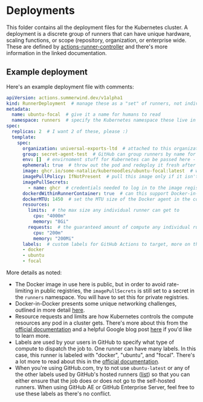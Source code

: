 # Deployments

This folder contains all the deployment files for the Kubernetes cluster.  A deployment is a discrete group of runners that can have unique hardware, scaling functions, or scope (repository, organization, or enterprise wide.  These are defined by [actions-runner-controller](https://github.com/actions-runner-controller/actions-runner-controller#usage) and there's more information in the linked documentation.

## Example deployment

Here's an example deployment file with comments:

```yaml
apiVersion: actions.summerwind.dev/v1alpha1
kind: RunnerDeployment  # manage these as a "set" of runners, not individually
metadata:
  name: ubuntu-focal  # give it a name for humans to read
  namespace: runners  # specify the Kubernetes namespace these live in
spec:
  replicas: 2  # I want 2 of these, please :)
  template:
    spec:
      organization: universal-exports-ltd  # attached to this organization
      group: secret-agent-test  # GitHub can group runners by name for management, so these are in "secret-agent-test"
      env: []  # envirnoment stuff for Kubernetes can be passed here - read `actions-runner-controller` docs before using this, otherwise leave it empty!
      ephemeral: true  # throw out the pod and redeploy it fresh after each run
      image: ghcr.io/some-natalie/kubernoodles/ubuntu-focal:latest  # where is the Docker image to use as a pod
      imagePullPolicy: IfNotPresent  # pull this image only if it isn't already on the Kubernetes node
      imagePullSecrets:
        - name: ghcr  # credentials needed to log in to the image registry, more on this below
      dockerdWithinRunnerContainer: true  # can this support Docker-in-Docker
      dockerMTU: 1450  # set the MTU size of the Docker agent in the container, more on this below
      resources:
        limits:  # the max size any individual runner can get to
          cpu: "4000m"
          memory: "8Gi"
        requests:  # the guaranteed amount of compute any individual runner gets
          cpu: "200m"
          memory: "200Mi"
      labels:  # custom labels for GitHub Actions to target, more on this below
      - docker
      - ubuntu
      - focal
```

More details as noted:

- The Docker image in use here is public, but in order to avoid rate-limiting in public registries, the `imagePullSecrets` is still set to a secret in the `runners` namespace.  You will have to set this for private registries.
- Docker-in-Docker presents some unique networking challenges, outlined in more detail [here](../docs/tips-and-tricks.md#nested-virtualization).
- Resource requests and limits are how Kubernetes controls the compute resources any pod in a cluster gets.  There's more about this from the [official documentation](https://kubernetes.io/docs/concepts/configuration/manage-resources-containers/) and a helpful Google blog post [here](https://cloud.google.com/blog/products/containers-kubernetes/kubernetes-best-practices-resource-requests-and-limits) if you'd like to learn more.
- Labels are used by your users in GitHub to specify what type of compute to dispatch the job to.  One runner can have many labels.  In this case, this runner is labeled with "docker", "ubuntu", and "focal".  There's a lot more to read about this in the [official documentation](https://docs.github.com/en/actions/hosting-your-own-runners/using-labels-with-self-hosted-runners).
- When you're using GitHub.com, try to not use `ubuntu-latest` or any of the other labels used by GitHub's hosted runners ([list](https://docs.github.com/en/enterprise-cloud@latest/actions/using-workflows/workflow-syntax-for-github-actions#choosing-github-hosted-runners)) so that you can either ensure that the job does or does not go to the self-hosted runners.  When using GitHub AE or GitHub Enterprise Server, feel free to use these labels as there's no conflict.
